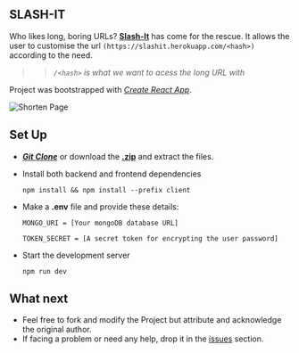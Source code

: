 ## SLASH-IT
Who likes long, boring URLs? [**Slash-It**](https://slashit.herokuapp.com) has come for the rescue. It allows the user to customise the url `(https://slashit.herokuapp.com/<hash>)`  according to the need.
>>*`/<hash>` is what we want to acess the long URL with*

Project was bootstrapped with *[Create React App](https://github.com/facebook/create-react-app)*.

![Shorten Page](https://i.postimg.cc/1zWy4Bbx/4.png)

## Set Up

 - ***[Git Clone](https://github.com/Lakshya-Poddar/slash-it.git)*** or download the **[.zip](https://github.com/Lakshya-Poddar/slash-it/archive/master.zip)** and extract the files.
 - Install both  backend and frontend dependencies

    `npm install && npm install --prefix client` 
    
- Make a **.env** file and provide these details:

    `MONGO_URI = [Your mongoDB database URL]`

    `TOKEN_SECRET = [A secret token for encrypting the user password]`

- Start the development server

    `npm run dev`


## What next
 

 - Feel free to fork and modify the Project but attribute and acknowledge the original author.
 -  If facing a problem or need any help, drop it in the  [issues](https://github.com/Lakshya-Poddar/slash-it/issues)  section.
